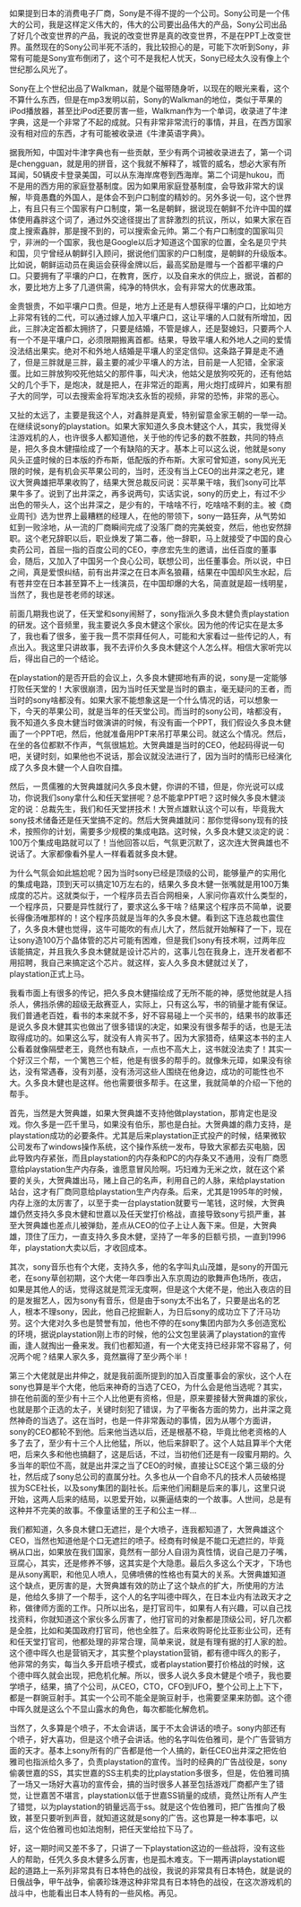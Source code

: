 如果提到日本的消费电子厂商，Sony是不得不提的一个公司。Sony公司是一个伟大的公司，我是这样定义伟大的，伟大的公司要出品伟大的产品，Sony公司出品了好几个改变世界的产品，我说的改变世界是真的改变世界，不是在PPT上改变世界。虽然现在的Sony公司半死不活的，我比较担心的是，可能下次听到Sony，非常有可能是Sony宣布倒闭了，这个可不是我杞人忧天，Sony已经太久没有像上个世纪那么风光了。

Sony在上个世纪出品了Walkman，就是个磁带随身听，以现在的眼光来看，这个不算什么东西，但是在mp3发明以前，Sony的Walkman的地位，类似于苹果的iPod播放器，甚至比iPod还要厉害一些，Walkman作为一个单词，收录进了牛津字典，这是一个非常了不起的成就。只有非常非常流行的事情，并且，在西方国家没有相对应的东西，才有可能被收录进《牛津英语字典》。

据我所知，中国对牛津字典也有一些贡献，至少有两个词被收录进去了，第一个词是chengguan，就是用的拼音，这个我就不解释了，城管的威名，想必大家有所耳闻，50辆皮卡登录美国，可以从东海岸席卷到西海岸。第二个词是hukou，而不是用的西方用的家庭登基制度。因为如果用家庭登基制度，会导致非常大的误解，毕竟愚蠢的外国人，是体会不到户口制度的精妙的。另外多说一句，这个世界上，有且只有三个国家有户口制度，第一名是朝鲜，据说现在朝鲜不允许中国的媒体使用鑫胖这个词了，通过外交途径提出了言辞激烈的抗议，所以，如果大家在百度上搜索鑫胖，那是搜不到的，可以搜索金元帅。第二个有户口制度的国家叫贝宁，非洲的一个国家，我也是Google以后才知道这个国家的位置，全名是贝宁共和国，贝宁曾经从朝鲜引入顾问，据说他们国家的户口制度，是朝鲜的升级版本。比如说，朝鲜运动员在奥运会获得金牌以后，最高奖励是赠与一个首都平壤的户口。只要拥有了平壤的户口，在教育，医疗，以及自来水的供应上，据说，首都的水，要比地方上多了几道供需，纯净的特供水，会有非常大的优惠政策。

金贵银贵，不如平壤户口贵。但是，地方上还是有人想获得平壤的户口，比如地方上非常有钱的二代，可以通过嫁人加入平壤户口，这让平壤的人口就有所增加，因此，三胖决定首都太拥挤了，只要是结婚，不管是嫁人，还是娶媳妇，只要两个人有一个不是平壤户口，必须限期搬离首都。结果，导致平壤人和外地人之间的爱情没法结出果实。绝对不和外地人结婚是平壤人的坚定信仰。这条路子算是走不通了，但是三胖就是三胖，最主要的减少平壤人的方法，目前是一人犯错，全家滚蛋。比如三胖放狗咬死他姑父的那件事，叫犬决，他姑父是放狗咬死的，还有他姑父的几个手下，是炮决，就是把人，在非常近的距离，用火炮打成碎片，如果有胆子大的同学，可以去搜索金将军炮决玄永哲的视频，非常的恐怖，非常的恶心。

又扯的太远了，主要是我这个人，对鑫胖是真爱，特别留意金家王朝的一举一动。在继续说sony的playstation。如果大家知道久多良木健这个人，其实，我觉得关注游戏机的人，也许很多人都知道他，关于他的传记多的数不胜数，共同的特点是，把久多良木健描绘成了一个有缺陷的天才。基本上可以这么说，他就是sony风头正盛时候的日本版的乔布斯，低配版的乔布斯。大家可曾知道，sony风光无限的时候，是有机会买苹果公司的，当时，还没有当上CEO的出井深之老兄，建议大贺典雄把苹果收购了，结果大贺总裁反问说：买苹果干啥，我们sony可比苹果牛多了。说到了出井深之，再多说两句，实话实说，sony的历史上，有过不少出色的带头人，这个出井深之，是少有的，干啥啥不行，吃啥啥不剩的主。被《商业周刊》选为世界上最糟糕的经理人，在他的带领下，sony一路狂奔，从气势如虹到一败涂地，从一流的厂商瞬间完成了没落厂商的完美蜕变，然后，他也安然辞职。这个老兄辞职以后，职业焕发了第二春，他一辞职，马上就接受了中国的良心卖药公司，首屈一指的百度公司的CEO，李彦宏先生的邀请，出任百度的董事会，随后，又加入了中国另一个良心公司，联想公司，出任董事会。所以说，中日之间，真是爱恨纠结，前有出井深之在日本声名狼藉，结果在中国却风生水起，后有苍井空在日本甚至算不上一线演员，在中国却爆的大名，简直就是超一线明星，当然了，我也是苍老师的球迷。

前面几期我也说了，任天堂和sony闹掰了，sony指派久多良木健负责playstation的研发。这个音频里，我主要说久多良木健这个家伙。因为他的传记实在是太多了，我也看了很多，鉴于我一贯不崇拜任何人，可能和大家看过一些传记的人，有点出入。我这里只讲故事，我不去评价久多良木健这个人怎么样。相信大家听完以后，得出自己的一个结论。

在playstation的是否开启的会议上，久多良木健掷地有声的说，sony是一定能够打败任天堂的！大家很崩溃，因为当时任天堂是当时的霸主，毫无疑问的王者，而当时的sony啥都没有。如果大家不能想象这是一个什么情况的话，可以想象一下，今天的苹果公司，就是当年的任天堂公司。而当时的sony公司，啥都没有，我不知道久多良木健当时做演讲的时候，有没有画一个PPT，我们假设久多良木健画了一个PPT吧，然后，他就准备用PPT来吊打苹果公司。就这么个情况。然后，在坐的各位都默不作声，气氛很尴尬。大贺典雄是当时的CEO，他起码得说一句吧，关键时刻，如果他也不说话，那会议就没法进行了，因为当时的情形已经演化成了久多良木健一个人自吹自擂。

然后，一贯儒雅的大贺典雄就问久多良木健，你讲的不错，但是，你光说可以成功，你说我们sony拿什么和任天堂拼呢？总不能拿PPT吧？这时候久多良木健淡定的说：总裁先生，我们和任天堂拼技术！大贺点雄默认这个可以有，毕竟我大sony技术储备还是任天堂搞不定的。然后大贺典雄就问：那你觉得sony现有的技术，按照你的计划，需要多少规模的集成电路。这时候，久多良木健又淡定的说：100万个集成电路就可以了！当他回答以后，气氛更沉默了，这次连大贺典雄也不说话了。大家都像看外星人一样看着就多良木健。

为什么气氛会如此尴尬呢？因为当时sony已经是顶级的公司，能够量产的实用化的集成电路，顶到天可以搞定10万左右的，结果久多良木健一张嘴就是用100万集成度的芯片。这就类似于，一个程序员去百合网相亲，人家问你喜欢什么类型的，一个程序员，只要是异性就行了，要求这么多干啥？结果这个程序员不简单，说要长得像汤唯那样的！这个程序员就是当年的久多良木健。看到这下连总裁也震住了，久多良木健也觉得，这牛可能吹的有点儿大了，然后就开始解释了一下，现在让sony造100万个晶体管的芯片可能有困难，但是我们sony有技术啊，过两年应该能搞定，并且我久多良木健就是设计芯片的，这事儿包在我身上，连开发者都不用招聘，我自己来搞定这个芯片。就这样，妄人久多良木健就过关了，playstation正式上马。

我看市面上有很多的传记，把久多良木健描绘成了无所不能的神，感觉他就是人挡杀人，佛挡杀佛的超级无敌赛亚人，实际上，只有这么写，书的销量才能有保证。我们普通老百姓，看书的本来就不多，好不容易碰上一个买书的，结果书的故事还是说久多良木健其实也做出了很多错误的决定，如果没有很多帮手的话，也是无法取得成功的。如果这么写，就没有人肯买书了。因为大家猎奇，结果这本书的主人公看着就像隔壁老王，竟然也有缺点，一点也不高大上，这书就没法卖了！其实一个好汉三个帮，一个篱笆三个桩，他是有很多的帮手的。就像朱元璋，如果没有徐达，没有常遇春，没有刘基，没有汤河这些人围绕在他身边，成功的可能性也不大。久多良木健也是这样。他也需要很多帮手。在这里，我就简单的介绍一下他的帮手。

首先，当然是大贺典雄，如果大贺典雄不支持他做playstation，那肯定也是没戏。你久多是一匹千里马，如果没有伯乐，那也是白扯。大贺典雄的鼎力支持，是playstation成功的必要条件。尤其是后来playstation正式投产的时候，结果微软公司发布了windows操作系统，这个操作系统一发布，导致大家都去买电脑，因此导致内存紧张，而且playstation的内存条和PC的内存条又不通用，没有厂商愿意给playstation生产内存条，谁愿意冒风险啊。巧妇难为无米之炊，就在这个紧要的关头，大贺典雄出马，赌上自己的名声，利用自己的人脉，来给playstation站台，这才有厂商同意给playstation生产内存条。后来，尤其是1995年的时候，内存上涨的太厉害了，以至于卖一台playstation就要亏一笔钱，这时候，大贺典雄仍然支持久多良木健和世嘉以及任天堂打价格战，直接导致sony亏损严重，甚至大贺典雄也差点儿被弹劾，差点从CEO的位子上让人轰下来。但是，大贺典雄，顶住了压力，一直支持久多良木健，坚持了一年多的巨额亏损，一直到1996年，playstation大卖以后，才收回成本。

其次，sony音乐也有个大佬，支持久多，他的名字叫丸山茂雄，是sony的开国元老，在sony草创初期，这个大佬一年四季出入东京周边的歌舞声色场所，夜店，如果是其他人的话，觉得这就是荒淫无度啊，但是这个大佬不是，他出入夜店的目的是发掘艺人，因为sony有音乐，但是由于sony太不出名了，只要是出名的艺人，根本不理sony，因此，他自己挖掘新人，为日后sony的成功立下了汗马功劳。这个大佬对久多也是赞誉有加，他也不停的在sony集团内部为久多创造宽松的环境，据说playstation刚上市的时候，他的公文包里装满了playstation的宣传画，逢人就掏出一叠来发。我们也都知道，有一个大佬支持已经非常不容易了，何况两个呢？结果人家久多，竟然赢得了至少两个半！

第三个大佬就是出井伸之，就是我前面所提到的加入百度董事会的家伙，这个人在sony也算是半个大佬，他后来神奇的当选了CEO，为什么会是他当选呢？其实，排在他前面的至少有十三个人比他更有资格，但是，原来要接替大贺典雄的家伙，也就是那个正选的太子，关键时刻犯了错误，为了平衡各方面的势力，出井深之竟然神奇的当选了。这在当时，也是一件非常轰动的事情，因为从哪个方面讲，sony的CEO都轮不到他。后来他当选以后，还是根基不稳，毕竟比他老资格的人多了去了，至少有十三个人比他猛，所以，他后来辞职了。这个人姑且算半个大佬吧，后来久多和他也搞翻了，这是后话，不过，当初他们还是有一段蜜月期的。久多当年的职位不高，就是出井深之当了CEO的时候，直接让SCE这个第三级的分社，然后成了sony总公司的直属分社。久多也从一个自命不凡的技术人员破格提拔为SCE社长，以及sony集团的副社长。后来他们闹翻是后来的事儿，这里只说开始，这两人后来的结局，以恩爱开始，以撕逼结束的一个故事。人世间，总是有这种并不完美的故事。不像童话里的王子和公主一样...

我们都知道，久多良木健口无遮拦，是个大喷子，连我都知道了，大贺典雄这个CEO，当然也知道他是个口无遮拦的喷子。经商有时候是不能口无遮拦的，毕竟祸从口出，如果放在我们国家，竟然有一部分人自诩为真性情，说自己是刀子嘴，豆腐心，其实，还是修养不够，这其实是个大隐患。最后久多这么个天才，下场也是从sony离职，和他见人喷人，见佛喷佛的性格也有莫大的关系。大贺典雄知道这个缺点，更厉害的是，大贺典雄有效的防止了这个缺点的扩大，所使用的方法是，他给久多排了一个帮手，这个人的名字叫德中晖久，在日本业内有法政天才之称，做律师方面的工作。只所以出名，是打官司牛，如果有人有兴趣，可以自己找找资料，你就知道这个家伙多么厉害了，他打官司的对象都是顶级公司，好几次都是全胜，比如和美国政府打官司，他也全胜了。后来收购哥伦比亚影业公司，还有和任天堂打官司，他都处理的非常合理，简单来说，就是有理有据的打人家的脸。这个德中晖久也是营销天才，其实整个playstation营销，都有德中晖久的影子，他非常的务实，每当久多开启喷子模式，或者playstation要打价格战的时候，这个德中晖久就会出现，把危机化解。所以，很多人说久多良木健是个喷子，我也要学喷子，结果，搞了个公司，从CEO，CTO，CFO到UFO，整个公司上上下下，都是一群豌豆射手。其实一个公司不能全是豌豆射手，也需要坚果来防御。这个德中晖久就是这么个不显山露水的角色，每次都能化解危机。

当然了，久多算是个喷子，不太会讲话，属于不太会讲话的喷子。sony内部还有个喷子，好大喜功，但是这个喷子会讲话。他的名字叫佐伯雅司，是个广告营销方面的天才。基本上sony所有的广告都是他一个人搞的，新任CEO出井深之把佐伯雅司也指派给久多了，负责playstation的宣传。当时的经典的广告战役是，sony偷袭世嘉的SS，其实世嘉的SS主机卖的比playstation多很多，但是，佐伯雅司搞了一场又一场好大喜功的宣传会，搞的当时很多人甚至包括游戏厂商都产生了错觉，让世嘉苦不堪言，playstation以低于世嘉SS销量的成绩，竟然让所有人产生了错觉，以为playstation的销量远高于ss。就是这个佐伯雅司，把广告推向了极致，甚至只要听到声音，就知道这就是sony的广告。这也算是一种本事吧，以后，这个佐伯雅司也如法炮制，把任天堂给拉下马了。

好，这一期时间又差不多了，只讲了一下playstation这边的一些战将，没有这些人的帮助，任凭久多良木健多么厉害，也是孤木难支。下一期再讲playstation崛起的道路上一系列非常具有日本特色的战役，我说的非常具有日本特色，就是说的日俄战争，甲午战争，偷袭珍珠港这种非常具有日本特色的战役，在这次游戏机的战斗中，也能看出日本人特有的一些风格。再见。
